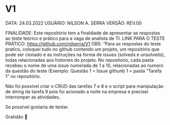 # V1
DATA: 24.03.2022
USUÁRIO: NILSON A. SERRA
VERSÃO: REV.00

FINALIDADE: 
Este repositório tem a finaldiade de apresentar as respostas ao teste teórico e prático 
para a vaga de analista de TI.
LINK PARA O TESTE PRÁTICO: https://github.com/ndserra/V1
OBS: “Para as respostas do teste pratico, coloquei tudo no github contendo um projeto, um repositório que pode ser clonado e as instruções na forma de issues (solveds e unsolveds), todas relacionadas aos histories do projeto. No repositorio, cada pasta recebeu o nome de uma issue numerada de 1 a 10, relacionadas ao numero da questão do teste (Exemplo: Questão 1 = Issue githunb 1 = pasta “Tarefa 1” no repositório. 

Não foi possível criar o CRUD das tarefas 7 e 8 e o script para manipulação de string da tarefa 9 pois fui acionado a noite na empresa e precisei interromper as atividades.

Se possível gostaria de tentar.

Gratidão 🙏

